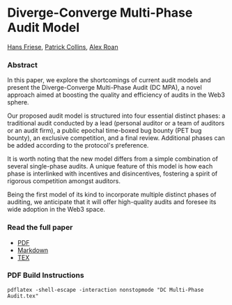 # Diverge-Converge Multi-Phase Audit Model

[Hans Friese](hans@cyfrin.io), [Patrick Collins](patrick@cyfrin.io), [Alex Roan](alex@cyfrin.io)

### Abstract
In this paper, we explore the shortcomings of current audit models and present the Diverge-Converge Multi-Phase Audit (DC MPA), a novel approach aimed at boosting the quality and efficiency of audits in the Web3 sphere.

Our proposed audit model is structured into four essential distinct phases: a traditional audit conducted by a lead (personal auditor or a team of auditors or an audit firm), a public epochal time-boxed bug bounty (PET bug bounty), an exclusive competition, and a final review. Additional phases can be added according to the protocol's preference.

It is worth noting that the new model differs from a simple combination of several single-phase audits. A unique feature of this model is how each phase is interlinked with incentives and disincentives, fostering a spirit of rigorous competition amongst auditors.

Being the first model of its kind to incorporate multiple distinct phases of auditing, we anticipate that it will offer high-quality audits and foresee its wide adoption in the Web3 space.

### Read the full paper
- [PDF](./DC%20Multi-Phase%20Audit.pdf)
- [Markdown](./DC%20Multi-Phase%20Audit.md)
- [TEX](./DC%20Multi-Phase%20Audit.tex)

### PDF Build Instructions
```
pdflatex -shell-escape -interaction nonstopmode "DC Multi-Phase Audit.tex"
```